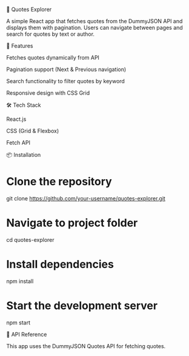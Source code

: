 📖 Quotes Explorer

A simple React app that fetches quotes from the DummyJSON API and displays them with pagination.
Users can navigate between pages and search for quotes by text or author.

🚀 Features

Fetches quotes dynamically from API

Pagination support (Next & Previous navigation)

Search functionality to filter quotes by keyword

Responsive design with CSS Grid

🛠️ Tech Stack

React.js

CSS (Grid & Flexbox)

Fetch API

📦 Installation
# Clone the repository
git clone https://github.com/your-username/quotes-explorer.git

# Navigate to project folder
cd quotes-explorer

# Install dependencies
npm install

# Start the development server
npm start

📡 API Reference

This app uses the DummyJSON Quotes API for fetching quotes.